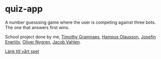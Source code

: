 # quiz-app


A number guesssing game where the user is competing against three bots. The one that answers first wins.

School project done by me, [Timothy Gramnaes](https://github.com/TimothyGramnaes), [Hampus Olausson](https://github.com/HampusJohnOlausson), [Josefin Enerlöv](https://github.com/jenerlov), [Oliver Nygren](https://github.com/olivernygren), [Jacob Vahlen](https://github.com/jv98).

[Länk till vårt spel](https://feliciavonbraun.github.io/quiz-app/)
